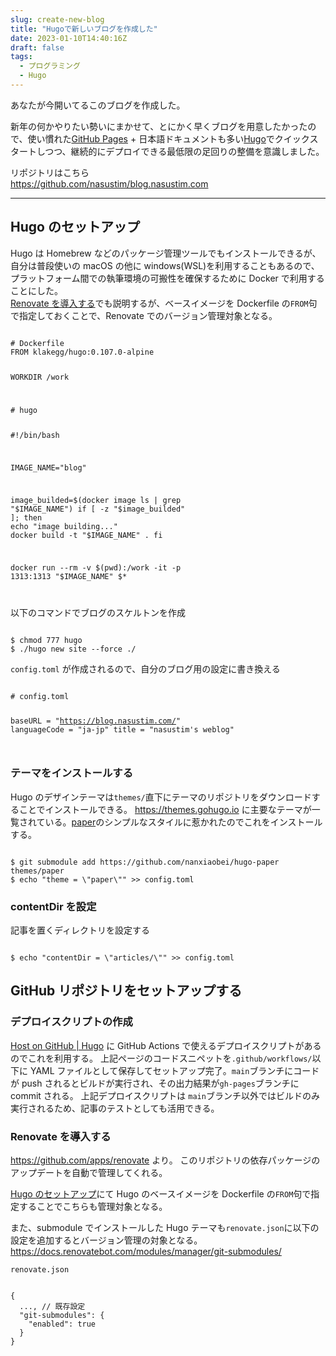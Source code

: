 ```yaml
---
slug: create-new-blog
title: "Hugoで新しいブログを作成した"
date: 2023-01-10T14:40:16Z
draft: false
tags:
  - プログラミング
  - Hugo
---
```


あなたが今開いてるこのブログを作成した。

新年の何かやりたい勢いにまかせて、とにかく早くブログを用意したかったので、使い慣れた[GitHub Pages](https://docs.github.com/ja/pages) + 日本語ドキュメントも多い[Hugo](https://gohugo.io/)でクイックスタートしつつ、継続的にデプロイできる最低限の足回りの整備を意識しました。

リポジトリはこちら  
https://github.com/nasustim/blog.nasustim.com

---

## Hugo のセットアップ

Hugo は Homebrew などのパッケージ管理ツールでもインストールできるが、自分は普段使いの macOS の他に windows(WSL)を利用することもあるので、プラットフォーム間での執筆環境の可搬性を確保するために Docker で利用することにした。  
[Renovate を導入する](#renovate-を導入する)でも説明するが、ベースイメージを Dockerfile の`FROM`句で指定しておくことで、Renovate でのバージョン管理対象となる。

<code>
# Dockerfile
FROM klakegg/hugo:0.107.0-alpine

WORKDIR /work

</code>

<code>
# hugo

#!/bin/bash

IMAGE_NAME="blog"

image_builded=$(docker image ls | grep "$IMAGE_NAME")
if [ -z "$image_builded" ]; then
echo "image building..."
docker build -t "$IMAGE_NAME" .
fi

docker run --rm -v $(pwd):/work -it -p 1313:1313 "$IMAGE_NAME" $\*

</code>

以下のコマンドでブログのスケルトンを作成

<code>
$ chmod 777 hugo
$ ./hugo new site --force ./
</code>

`config.toml` が作成されるので、自分のブログ用の設定に書き換える

<code>
# config.toml

baseURL = "https://blog.nasustim.com/"
languageCode = "ja-jp"
title = "nasustim's weblog"

</code>

### テーマをインストールする

Hugo のデザインテーマは`themes/`直下にテーマのリポジトリをダウンロードすることでインストールできる。
https://themes.gohugo.io に主要なテーマが一覧されている。[paper](https://themes.gohugo.io/themes/hugo-paper/)のシンプルなスタイルに惹かれたのでこれをインストールする。

<code>
$ git submodule add https://github.com/nanxiaobei/hugo-paper themes/paper
$ echo "theme = \"paper\"" >> config.toml
</code>

### contentDir を設定

記事を置くディレクトリを設定する

<code>
$ echo "contentDir = \"articles/\"" >> config.toml
</code>

## GitHub リポジトリをセットアップする

### デプロイスクリプトの作成

[Host on GitHub | Hugo](https://gohugo.io/hosting-and-deployment/hosting-on-github/#build-hugo-with-github-action) に GitHub Actions で使えるデプロイスクリプトがあるのでこれを利用する。
上記ページのコードスニペットを`.github/workflows/`以下に YAML ファイルとして保存してセットアップ完了。`main`ブランチにコードが push されるとビルドが実行され、その出力結果が`gh-pages`ブランチに commit される。
上記デプロイスクリプトは `main`ブランチ以外ではビルドのみ実行されるため、記事のテストとしても活用できる。

### Renovate を導入する

https://github.com/apps/renovate より。
このリポジトリの依存パッケージのアップデートを自動で管理してくれる。

[Hugo のセットアップ](#hugo-のセットアップ)にて Hugo のベースイメージを Dockerfile の`FROM`句で指定することでこちらも管理対象となる。

また、submodule でインストールした Hugo テーマも`renovate.json`に以下の設定を追加するとバージョン管理の対象となる。
https://docs.renovatebot.com/modules/manager/git-submodules/

`renovate.json`

<code>
{
  ..., // 既存設定
  "git-submodules": {
    "enabled": true
  }
}
</code>
